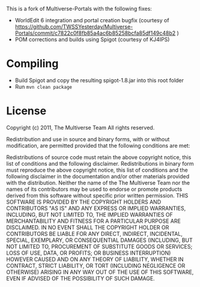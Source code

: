 This is a fork of Multiverse-Portals with the following fixes:

- WorldEdit 6 integration and portal creation bugfix (courtesy of https://github.com/TWSSYesterday/Multiverse-Portals/commit/c7822c0f8fb85a4ac6b85258bcfa85df149c48b2 )
- POM corrections and builds using Spigot (courtesy of KJ4IPS)

# Compiling

* Build Spigot and copy the resulting spigot-1.8.jar into this root folder
* Run `mvn clean package`

# License

Copyright (c) 2011, The Multiverse Team All rights reserved.

Redistribution and use in source and binary forms, with or without modification, are permitted provided that the following conditions are met:

Redistributions of source code must retain the above copyright notice, this list of conditions and the following disclaimer. Redistributions in binary form must reproduce the above copyright notice, this list of conditions and the following disclaimer in the documentation and/or other materials provided with the distribution. Neither the name of the The Multiverse Team nor the names of its contributors may be used to endorse or promote products derived from this software without specific prior written permission. THIS SOFTWARE IS PROVIDED BY THE COPYRIGHT HOLDERS AND CONTRIBUTORS "AS IS" AND ANY EXPRESS OR IMPLIED WARRANTIES, INCLUDING, BUT NOT LIMITED TO, THE IMPLIED WARRANTIES OF MERCHANTABILITY AND FITNESS FOR A PARTICULAR PURPOSE ARE DISCLAIMED. IN NO EVENT SHALL THE COPYRIGHT HOLDER OR CONTRIBUTORS BE LIABLE FOR ANY DIRECT, INDIRECT, INCIDENTAL, SPECIAL, EXEMPLARY, OR CONSEQUENTIAL DAMAGES (INCLUDING, BUT NOT LIMITED TO, PROCUREMENT OF SUBSTITUTE GOODS OR SERVICES; LOSS OF USE, DATA, OR PROFITS; OR BUSINESS INTERRUPTION) HOWEVER CAUSED AND ON ANY THEORY OF LIABILITY, WHETHER IN CONTRACT, STRICT LIABILITY, OR TORT (INCLUDING NEGLIGENCE OR OTHERWISE) ARISING IN ANY WAY OUT OF THE USE OF THIS SOFTWARE, EVEN IF ADVISED OF THE POSSIBILITY OF SUCH DAMAGE.